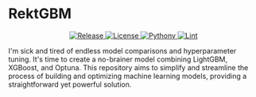 # RektGBM


<p align="center">
  <a href="https://github.com/RektPunk/MQBoost/releases/latest">
    <img alt="Release" src="https://img.shields.io/github/v/release/RektPunk/mqboost.svg">
  </a>
  <a href="https://github.com/RektPunk/RektGBM/blob/main/LICENSE">
    <img alt="License" src="https://img.shields.io/github/license/RektPunk/RektGBM.svg">
  </a>
  <a href="https://pypi.org/project/rektgbm">
    <img alt="Pythonv" src="https://img.shields.io/pypi/pyversions/rektgbm.svg?logo=python&logoColor=white">
  </a>
  <a href="https://github.com/RektPunk/RektGBM/actions/workflows/lint.yaml">
    <img alt="Lint" src="https://github.com/RektPunk/RektGBM/actions/workflows/lint.yaml/badge.svg?branch=main">
  </a>
</p>

I'm sick and tired of endless model comparisons and hyperparameter tuning. It's time to create a no-brainer model combining LightGBM, XGBoost, and Optuna. This repository aims to simplify and streamline the process of building and optimizing machine learning models, providing a straightforward yet powerful solution.
